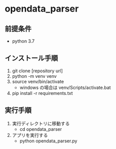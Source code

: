 # opendata_parser

## 前提条件

- python 3.7

## インストール手順

1. git clone [repository url]
1. python -m venv venv
1. source venv/bin/activate
   - windows の場合は venv/Scripts/activate.bat
1. pip install -r requirements.txt

## 実行手順

1. 実行ディレクトリに移動する
   - cd opendata_parser
1. アプリを実行する
   - python opendata_parser.py
